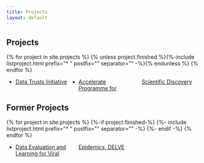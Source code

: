 ```yaml
---
title: Projects
layout: default
---
```


<style>
ul {
  columns: 3;
  -webkit-columns: 3;
  -moz-columns: 3;
}
</style>


## Projects

{% for project in site.projects %}
{% unless project.finished %}{%-include listproject.html prefix="* " postfix="" separator="" -%}{% endunless %}
{% endfor %}
* [Data Trusts Initiative](https://datatrusts.uk)
* [Accelerate Programme for Scientific Discovery](https://www.cst.cam.ac.uk/accelerate)


## Former Projects

{% for project in site.projects %}
  {%-if project.finished-%}
    {%- include listproject.html prefix="* " postfix="" separator="" -%}
  {%- endif -%}
{% endfor %}
* [Data Evaluation and Learning for Viral Epidemics, DELVE](https://rs-delve.github.io/about.html)
